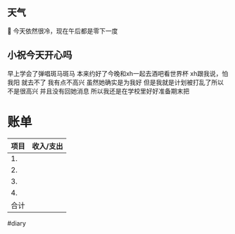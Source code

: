## 天气
🔆
今天依然很冷，现在午后都是零下一度

## 小祝今天开心吗
早上学会了弹唱斑马斑马
本来约好了今晚和xh一起去酒吧看世界杯
xh跟我说，怕我阳
就去不了
我有点不高兴
虽然她确实是为我好
但是我就是计划被打乱了所以不是很高兴
并且没有回她消息
所以我还是在学校里好好准备期末把



# 账单
| 项目 | 收入/支出 |
| ---- | --------- |
| 1.   |           |
| 2.   |           |
| 3.   |           |
| 4.   |           |
| 合计     |           |
#diary